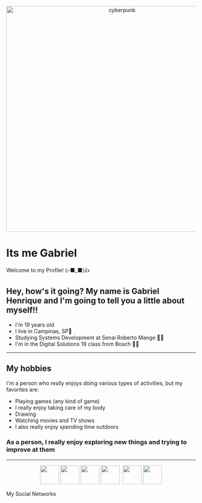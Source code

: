 <p align="center">
  <img src= https://wallpaperaccess.com/full/4910984.gif alt= "cyberpunk"  width="600"/>
</p>


# Its me Gabriel

Welcome to my Profile! (⌐■_■)👍

<h2>Hey, how's it going? My name is Gabriel Henrique and I'm going to tell you a little about myself!!</h2>



<ul>
  <li> I'm 19 years old</li>
  <li> I live in Campinas, SP📌</li>
  <li> Studying Systems Development at Senai Roberto Mange 👨‍🎓</li>
  <li> I'm in the Digital Solutions 19 class from Bosch 💪🎲</li>
</ul>

<hr>
<h2> My hobbies</h2>


I'm a person who really enjoys doing various types of activities, but my favorites are:
<ul>
<li> Playing games (any kind of game)</li>
<li> I really enjoy taking care of my body</li>
<li> Drawing</li>
<li> Watching movies and TV shows</li>
<li> I also really enjoy spending time outdoors</li>
</ul>

<h3> As a person, I really enjoy exploring new things and trying to improve at them</h3>

</main>

<hr>

<p align="center">
<img src="https://cdn-icons-png.flaticon.com/512/174/174854.png" width="50"/>
<img src="https://cdn.iconscout.com/icon/free/png-256/free-css3-icon-svg-png-download-1175237.png" width="50"/>
  <img src="https://img.icons8.com/fluent/512/javascript.png" width="50"/>
  <img src="https://uxwing.com/wp-content/themes/uxwing/download/brands-and-social-media/canva-icon.png" width="50"/>
  <img src=""50"/>
  <img src="https://upload.wikimedia.org/wikipedia/commons/thumb/9/9a/Visual_Studio_Code_1.35_icon.svg/2048px-Visual_Studio_Code_1.35_icon.svg.png" width="50"/>
  <img src="https://upload.wikimedia.org/wikipedia/commons/thumb/c/c3/Python-logo-notext.svg/1200px-Python-logo-notext.svg.png" width="50"/>
</p>

My Social Networks


